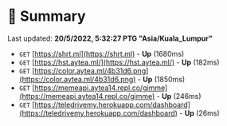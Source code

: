 # 📖 Summary
Last updated: **20/5/2022, 5:32:27 PTG "Asia/Kuala_Lumpur"**

- `GET` [https://shrt.ml](https://shrt.ml) - **Up** (1680ms)
- `GET` [https://hst.aytea.ml/](https://hst.aytea.ml/) - **Up** (182ms)
- `GET` [https://color.aytea.ml/4b31d6.png](https://color.aytea.ml/4b31d6.png) - **Up** (1850ms)
- `GET` [https://memeapi.aytea14.repl.co/gimme](https://memeapi.aytea14.repl.co/gimme) - **Up** (246ms)
- `GET` [https://teledrivemy.herokuapp.com/dashboard](https://teledrivemy.herokuapp.com/dashboard) - **Up** (26ms)
